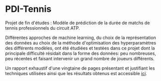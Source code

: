 # PDI-Tennis
Projet de fin d'études : Modèle de prédiction de la durée de matchs de tennis professionnels du circuit ATP.

Différentes approches de machine learning, du choix de la représentation des données au choix de la méthode d'optimisation des hyperparamètres des différents modèles, ont été étudiées et testées dans ce projet dont la principale difficulté résidait dans la forme des données: peu nombreuses, peu récentes et faisant intervenir un grand nombre de joueurs différents.

Un rapport exhaustif d'une vingtaine de pages présentant et justifiant les techniques utilisées ainsi que les résultats obtenus est accessible [ici](https://github.com/leobeuque/PDI-Tennis-main/blob/main/Rapport_PDI_Leo_Beuque.pdf).

